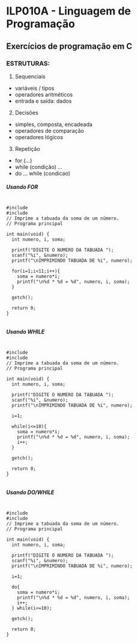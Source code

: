 ILP010A - Linguagem de Programação
==================================

Exercícios de programação em C
------------------------------

### ESTRUTURAS:

1. Sequenciais
  - variáveis / tipos
  - operadores aritméticos
  - entrada e saída: dados
  
2. Decisões
  - simples, composta, encadeada
  - operadores de comparação
  - operadores lógicos
  
3. Repetição
  - for (...)
  - while (condição) ...
  - do ... while (condicao)


##### Usando FOR
<pre lang="c">
  <code>
#include <stdio.h>
#include <conio.h>
// Imprime a tabuada da soma de um número.
// Programa principal

int main(void) {
  int numero, i, soma;

  printf("DIGITE O NUMERO DA TABUADA ");
  scanf("%i", &numero);
  printf("\nIMPRIMINDO TABUADA DE %i", numero);

  for(i=1;i<11;i++){
    soma = numero*i;
    printf("\n%d * %d = %d", numero, i, soma);
  }

  getch();
  
  return 0;
}
  </code>
</pre>


##### Usando WHILE
<pre lang="c">
  <code>
#include <stdio.h>
#include <conio.h>
// Imprime a tabuada da soma de um número.
// Programa principal

int main(void) {
  int numero, i, soma;

  printf("DIGITE O NUMERO DA TABUADA ");
  scanf("%i", &numero);
  printf("\nIMPRIMINDO TABUADA DE %i", numero);

  i=1;

  while(i<=10){
    soma = numero*i;
    printf("\n%d * %d = %d", numero, i, soma);
    i++;
  }

  getch();
  
  return 0;
}
  </code>
</pre>


##### Usando DO/WHILE
<pre lang="c">
  <code>
#include <stdio.h>
#include <conio.h>
// Imprime a tabuada da soma de um número.
// Programa principal

int main(void) {
  int numero, i, soma;

  printf("DIGITE O NUMERO DA TABUADA ");
  scanf("%i", &numero);
  printf("\nIMPRIMINDO TABUADA DE %i", numero);

  i=1;

  do{
    soma = numero*i;
    printf("\n%d * %d = %d", numero, i, soma);
    i++;
  } while(i<=10);

  getch();
  
  return 0;
}
  </code>
</pre>
